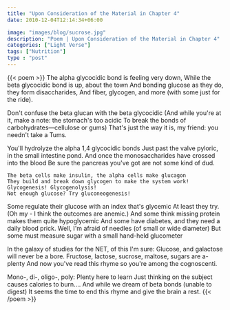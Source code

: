 ```yaml
---
title: "Upon Consideration of the Material in Chapter 4"
date: 2010-12-04T12:14:34+06:00

image: "images/blog/sucrose.jpg"
description: "Poem | Upon Consideration of the Material in Chapter 4"
categories: ["Light Verse"]
tags: ["Nutrition"]
type : "post"
---
```

{{< poem >}}
The alpha glycocidic bond is feeling very down,
While the beta glycocidic bond is up, about the town
And bonding glucose as they do, they form disaccharides,
And fiber, glycogen, and more (with some just for the ride).

Don't confuse the beta glucan with the beta glycocidic
(And while you're at it, make a note: the stomach's too acidic
To break the bonds of carbohydrates—cellulose or gums)
That's just the way it is, my friend: you needn't take a Tums.

You'll hydrolyze the alpha 1,4 glycocidic bonds
Just past the valve pyloric, in the small intestine pond.
And once the monosaccharides have crossed into the blood
Be sure the pancreas you've got are not some kind of dud.

    The beta cells make insulin, the alpha cells make glucagon
    They build and break down glycogen to make the system work!
    Glycogenesis! Glycogenolysis!
    Not enough glucose? Try gluconeogenesis!

Some regulate their glucose with an index that's glycemic
At least they try. (Oh my - I think the outcomes are anemic.)
And some think missing protein makes them quite hypoglycemic
And some have diabetes, and they need a daily blood prick.
Well, I'm afraid of needles (of small or wide diameter)
But some must measure sugar with a small hand-held glucometer

In the galaxy of studies for the NET, of this I'm sure:
Glucose, and galactose will never be a bore.
Fructose, lactose, sucrose, maltose, sugars are a-plenty
And now you've read this rhyme so you're among the cognoscenti.

Mono-, di-, oligo-, poly: Plenty here to learn
Just thinking on the subject causes calories to burn....
And while we dream of beta bonds (unable to digest)
It seems the time to end this rhyme and give the brain a rest.
{{< /poem >}}
